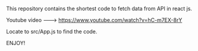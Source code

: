 This repository contains the shortest code to fetch data from API in react js.

Youtube video ---> https://www.youtube.com/watch?v=hC-m7EX-8rY

Locate to src/App.js to find the code.

ENJOY!
